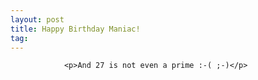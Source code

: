 ```yaml
---
layout: post
title: Happy Birthday Maniac!
tag: 
---
```



                <p>And 27 is not even a prime :-( ;-)</p>
            
